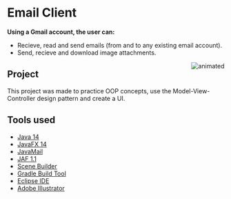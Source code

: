 # Email Client
__Using a Gmail account, the user can:__
- Recieve, read and send emails (from and to any existing email account).
- Send, recieve and download image attachments.

<p>
  <img src="https://github.com/llisaeva/Email-Client/blob/master/demo_img/email-client-demo.gif" alt ="animated" align ="right"/>
</p>


## Project
This project was made to practice OOP concepts, use the Model-View-Controller design pattern and create a UI.

## Tools used
- [Java 14](https://www.oracle.com/java/technologies/javase-downloads.html)
- [JavaFX 14](https://openjfx.io/)
- [JavaMail](https://javaee.github.io/javamail/)
- [JAF 1.1](https://www.oracle.com/java/technologies/java-beans-activation.html)
- [Scene Builder](https://gluonhq.com/products/scene-builder/)
- [Gradle Build Tool](https://gradle.org/)
- [Eclipse IDE](https://www.eclipse.org/eclipseide/)
- [Adobe Illustrator](https://www.adobe.com/products/illustrator.html)
